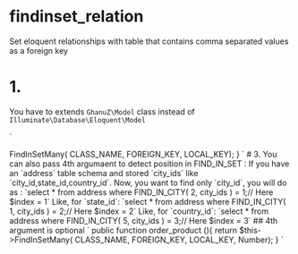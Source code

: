 # findinset_relation
Set eloquent relationships with table that contains comma separated values as a foreign key

# 1.
You have to extends `GhanuZ\Model` class instead of `Illuminate\Database\Eloquent\Model`

`
<?php

namespace App;

use GhanuZ\Model;

class Test extends Model
{
    //
}

`

# 2. To create `HasMany` Relation you have to write as :

`
public function order_product (){
    return $this->FindInSetMany( CLASS_NAME, FOREIGN_KEY, LOCAL_KEY);
}
`

# 3. You can also pass 4th argumaent to detect position in FIND_IN_SET :
If you have an `address` table schema and stored `city_ids` like `city_id,state_id,country_id`.


Now, you want to find only `city_id`, you will do as :
`select * from address where FIND_IN_CITY( 2, city_ids ) = 1;// Here $index = 1` 

Like, for `state_id`:
`select * from address where FIND_IN_CITY( 1, city_ids ) = 2;// Here $index = 2`

Like, for `country_id`:
`select * from address where FIND_IN_CITY( 5, city_ids ) = 3;// Here $index = 3`

## 4th argument is optional 
`
public function order_product (){
    return $this->FindInSetMany( CLASS_NAME, FOREIGN_KEY, LOCAL_KEY, Number);
}
`